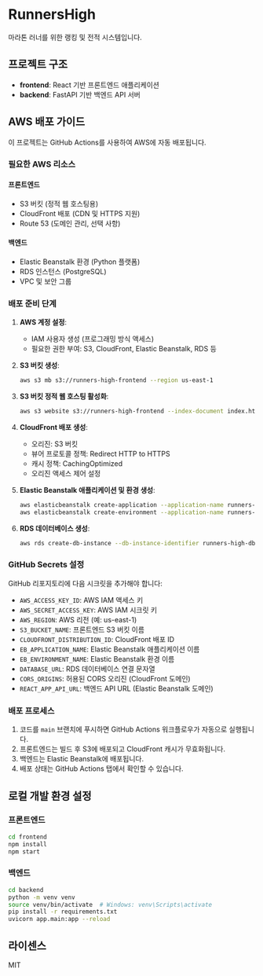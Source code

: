 # RunnersHigh

마라톤 러너를 위한 랭킹 및 전적 시스템입니다.

## 프로젝트 구조

- **frontend**: React 기반 프론트엔드 애플리케이션
- **backend**: FastAPI 기반 백엔드 API 서버

## AWS 배포 가이드

이 프로젝트는 GitHub Actions를 사용하여 AWS에 자동 배포됩니다.

### 필요한 AWS 리소스

#### 프론트엔드
- S3 버킷 (정적 웹 호스팅용)
- CloudFront 배포 (CDN 및 HTTPS 지원)
- Route 53 (도메인 관리, 선택 사항)

#### 백엔드
- Elastic Beanstalk 환경 (Python 플랫폼)
- RDS 인스턴스 (PostgreSQL)
- VPC 및 보안 그룹

### 배포 준비 단계

1. **AWS 계정 설정**:
   - IAM 사용자 생성 (프로그래밍 방식 액세스)
   - 필요한 권한 부여: S3, CloudFront, Elastic Beanstalk, RDS 등

2. **S3 버킷 생성**:
   ```bash
   aws s3 mb s3://runners-high-frontend --region us-east-1
   ```

3. **S3 버킷 정적 웹 호스팅 활성화**:
   ```bash
   aws s3 website s3://runners-high-frontend --index-document index.html --error-document index.html
   ```

4. **CloudFront 배포 생성**:
   - 오리진: S3 버킷
   - 뷰어 프로토콜 정책: Redirect HTTP to HTTPS
   - 캐시 정책: CachingOptimized
   - 오리진 액세스 제어 설정

5. **Elastic Beanstalk 애플리케이션 및 환경 생성**:
   ```bash
   aws elasticbeanstalk create-application --application-name runners-high
   aws elasticbeanstalk create-environment --application-name runners-high --environment-name runners-high-prod --solution-stack-name "64bit Amazon Linux 2 v3.5.0 running Python 3.8" --option-settings file://eb-options.json
   ```

6. **RDS 데이터베이스 생성**:
   ```bash
   aws rds create-db-instance --db-instance-identifier runners-high-db --db-instance-class db.t3.micro --engine postgres --allocated-storage 20 --master-username admin --master-user-password YOUR_PASSWORD --vpc-security-group-ids sg-xxxxxxxx
   ```

### GitHub Secrets 설정

GitHub 리포지토리에 다음 시크릿을 추가해야 합니다:

- `AWS_ACCESS_KEY_ID`: AWS IAM 액세스 키
- `AWS_SECRET_ACCESS_KEY`: AWS IAM 시크릿 키
- `AWS_REGION`: AWS 리전 (예: us-east-1)
- `S3_BUCKET_NAME`: 프론트엔드 S3 버킷 이름
- `CLOUDFRONT_DISTRIBUTION_ID`: CloudFront 배포 ID
- `EB_APPLICATION_NAME`: Elastic Beanstalk 애플리케이션 이름
- `EB_ENVIRONMENT_NAME`: Elastic Beanstalk 환경 이름
- `DATABASE_URL`: RDS 데이터베이스 연결 문자열
- `CORS_ORIGINS`: 허용된 CORS 오리진 (CloudFront 도메인)
- `REACT_APP_API_URL`: 백엔드 API URL (Elastic Beanstalk 도메인)

### 배포 프로세스

1. 코드를 `main` 브랜치에 푸시하면 GitHub Actions 워크플로우가 자동으로 실행됩니다.
2. 프론트엔드는 빌드 후 S3에 배포되고 CloudFront 캐시가 무효화됩니다.
3. 백엔드는 Elastic Beanstalk에 배포됩니다.
4. 배포 상태는 GitHub Actions 탭에서 확인할 수 있습니다.

## 로컬 개발 환경 설정

### 프론트엔드

```bash
cd frontend
npm install
npm start
```

### 백엔드

```bash
cd backend
python -m venv venv
source venv/bin/activate  # Windows: venv\Scripts\activate
pip install -r requirements.txt
uvicorn app.main:app --reload
```

## 라이센스

MIT
